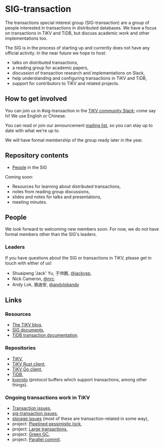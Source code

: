 # SIG-transaction

The transactions special interest group (SIG-transaction) are a group of people interested in transactions in distributed databases. We have a focus on transactions in TiKV and TiDB, but discuss academic work and other implementations too.

The SIG is in the process of starting up and currently does not have any official activity. In the near future we hope to host:

* talks on distributed transactions,
* a reading group for academic papers,
* discussion of transaction research and implementations on Slack,
* help understanding and configuring transactions in TiKV and TiDB,
* support for contributors to TiKV and related projects.


## How to get involved

You can join us in #sig-transaction in the [TiKV community Slack](https://slack.tidb.io/invite?team=tikv-wg&channel=sig-transaction&ref=community-sig); come say hi! We use English or Chinese.

You can read or join our announcement [mailing list](https://groups.google.com/d/forum/tikv-sig-transaction), so you can stay up to date with what we're up to.

We will have formal membership of the group ready later in the year.


## Repository contents

* [People](people.md) in the SIG

Coming soon:

* Resources for learning about distributed transactions,
* notes from reading group discussions,
* slides and notes for talks and presentations,
* meeting minutes.


## People

We look forward to welcoming new members soon. For now, we do not have formal members other than the SIG's leaders.

### Leaders

If you have questions about the SIG or transactions in TiKV, please get in touch with either of us!

* Shuaipeng 'Jack' Yu, 于帅鹏, [@jackysp](https://github.com/jackysp),
* Nick Cameron, [@nrc](https://github.com/nrc).
* Andy Lok, 骆迪安, [@andylokandy](https://github.com/andylokandy)

## Links

### Resources

* [The TiKV blog](https://tikv.org/blog/),
* [SIG documents](https://github.com/tikv/community/tree/master/sig/transaction),
* [TiDB transaction documentation](https://pingcap.com/docs/stable/transaction-overview).

### Repositories

* [TiKV](https://github.com/tikv/tikv),
* [TiKV Rust client](https://github.com/tikv/client-rust/),
* [TiKV Go client](https://github.com/tikv/client-go/),
* [TiDB](https://github.com/pingcap/tidb),
* [kvproto](https://github.com/pingcap/kvproto) (protocol buffers which support transactions, among other things).

### Ongoing transactions work in TiKV

* [Transaction issues](https://github.com/tikv/tikv/issues?q=is%3Aopen+is%3Aissue+label%3Acomponent%2Ftransaction),
* [sig-transaction issues](https://github.com/tikv/tikv/issues?q=is%3Aopen+is%3Aissue+label%3Asig%2Ftransaction),
* [storage issues](https://github.com/tikv/tikv/issues?q=is%3Aopen+is%3Aissue+label%3Acomponent%2Fstorage) (most of these are transaction-related in some way),
* project: [Pipelined pessimistic lock](https://github.com/tikv/tikv/projects/37),
* project: [Large transactions](https://github.com/tikv/tikv/projects/36),
* project: [Green GC](https://github.com/tikv/tikv/projects/35),
* project: [Parallel commit](https://github.com/tikv/tikv/projects/34).
